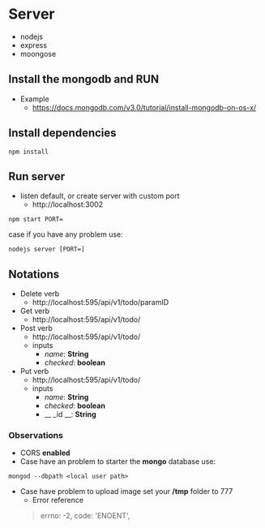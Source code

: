 # Server
- nodejs
- express
- moongose

## Install the mongodb and RUN
- Example
  - https://docs.mongodb.com/v3.0/tutorial/install-mongodb-on-os-x/

## Install dependencies
```
npm install
```

## Run server
- listen default, or create server with custom port
  -  http://localhost:3002
```
npm start PORT=
```
case if you have any problem use:
```
nodejs server [PORT=]
```

## Notations
- Delete verb
  - http://localhost:595/api/v1/todo/paramID
- Get verb
  - http://localhost:595/api/v1/todo/
- Post verb
  - http://localhost:595/api/v1/todo/
  - inputs
      - _name_: **String**
      - _checked_: **boolean**
- Put verb
  - http://localhost:595/api/v1/todo/
  - inputs
      - _name_: **String**
      - _checked_: **boolean**
      - __ _id __: **String**

### Observations
- CORS **enabled**
- Case have an problem to starter the **mongo** database use:
```
mongod --dbpath <local user path>
```
- Case have problem to upload image set your **/tmp** folder to 777
   - Error reference
  > errno: -2,
    code: 'ENOENT',
